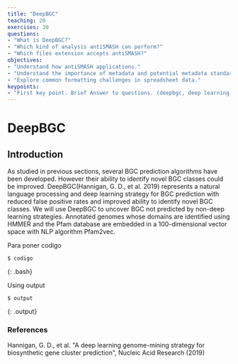 ```yaml
---
title: "DeepBGC"
teaching: 20
exercises: 30
questions:
- "What is DeepBGC?"
- "Which kind of analysis antiSMASH can perform?"
- "Which files extension accepts antiSMASH?"
objectives:
- "Understand how antiSMASH applications."
- "Understand the importance of metadata and potential metadata standards."
- "Explore common formatting challenges in spreadsheet data."
keypoints:
- "First key point. Brief Answer to questions. (deepbgc, deep learning, natural language processing, genome mining, secondary metabolism, bacteria, bioactive coumpounds)"
---
```


# DeepBGC

## Introduction

As studied in previous sections, several BGC prediction algorithms have been developed. However their ability to identify novel BGC classes could be improved. DeepBGC(Hannigan, G. D., et al. 2019) represents a natural language processing and deep learning strategy for BGC prediction with reduced false positive rates and improved ability to identify novel BGC classes. We will use DeepBGC to uncover BGC not predicted by non-deep learning strategies. Annotated genomes whose domains are identified using HMMER and the Pfam database are embedded in a 100-dimensional vector space with NLP algorithm Pfam2vec. 

Para poner codigo
~~~
$ codigo
~~~
{: .bash}

Using output
~~~
$ output
~~~
{: .output}


### References

Hannigan, G. D., et al. "A deep learning genome-mining strategy for biosynthetic gene cluster prediction", Nucleic Acid Research (2019)
